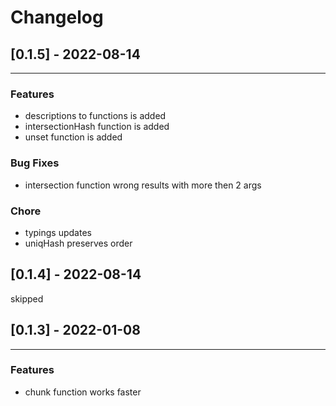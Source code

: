 # Changelog



## [0.1.5] - 2022-08-14
---
### Features
- descriptions to functions is added
- intersectionHash function is added
- unset function is added

### Bug Fixes
- intersection function wrong results with more then 2 args

### Chore
- typings updates
- uniqHash preserves order

## [0.1.4] - 2022-08-14
skipped

## [0.1.3] - 2022-01-08
---
### Features
- chunk function works faster